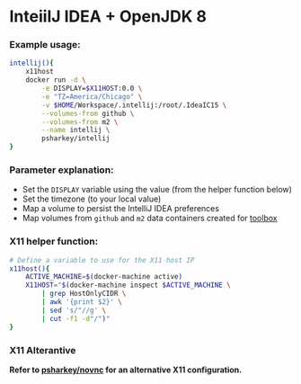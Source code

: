 # InteiilJ IDEA + OpenJDK 8

### Example usage:
```bash
intellij(){
	x11host
	docker run -d \
		-e DISPLAY=$X11HOST:0.0 \
		-e "TZ=America/Chicago" \
		-v $HOME/Workspace/.intellij:/root/.IdeaIC15 \
		--volumes-from github \
		--volumes-from m2 \
		--name intellij \
		psharkey/intellij
}
```

### Parameter explanation:
* Set the `DISPLAY` variable using the value (from the helper function below)
* Set the timezone (to your local value)
* Map a volume to persist the IntelliJ IDEA preferences
* Map volumes from `github` and `m2` data containers created for [toolbox](https://github.com/psharkey/docker/tree/master/toolbox)

### X11 helper function:
```bash
# Define a variable to use for the X11 host IP
x11host(){
	ACTIVE_MACHINE=$(docker-machine active)
	X11HOST="$(docker-machine inspect $ACTIVE_MACHINE \
		| grep HostOnlyCIDR \
		| awk '{print $2}' \
		| sed 's/"//g' \
		| cut -f1 -d"/")"
}
```

### X11 Alterantive
**Refer to [psharkey/novnc](https://hub.docker.com/r/psharkey/novnc/) for an alternative X11 configuration.**
